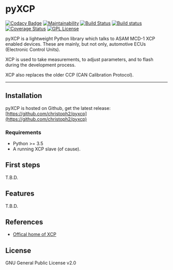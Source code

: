 
pyXCP
=====

[![Codacy Badge](https://api.codacy.com/project/badge/Grade/85f774708b2542d98d02df55c743d24a)](https://app.codacy.com/app/christoph2/pyxcp?utm_source=github.com&utm_medium=referral&utm_content=christoph2/pyxcp&utm_campaign=Badge_Grade_Settings)
[![Maintainability](https://api.codeclimate.com/v1/badges/4c639f3695f2725e392a/maintainability)](https://codeclimate.com/github/christoph2/pyxcp/maintainability)
[![Build Status](https://travis-ci.org/christoph2/pyxcp.svg)](https://travis-ci.org/christoph2/pyxcp)
[![Build status](https://ci.appveyor.com/api/projects/status/r00l4i4co095e9ht?svg=true)](https://ci.appveyor.com/project/christoph2/pyxcp)
[![Coverage Status](https://coveralls.io/repos/github/christoph2/pyxcp/badge.svg?branch=master)](https://coveralls.io/github/christoph2/pyxcp?branch=master)
[![GPL License](http://img.shields.io/badge/license-GPL-blue.svg)](http://opensource.org/licenses/GPL-2.0)



pyXCP is a lightweight Python library which talks to ASAM MCD-1 XCP enabled devices.
These are mainly, but not only, automotive ECUs (Electronic Control Units).

XCP is used to take measurements, to adjust parameters, and to flash during the development process.

XCP also replaces the older CCP (CAN Calibration Protocol).


---

## Installation

pyXCP is hosted on Github, get the latest release: [https://github.com/christoph2/pyxcp](https://github.com/christoph2/pyxcp)

### Requirements

- Python >= 3.5
- A running XCP slave (of cause).

## First steps

T.B.D.

## Features

T.B.D.


## References

- [Offical home of XCP](https://www.asam.net/standards/detail/mcd-1-xcp/)



## License

GNU General Public License v2.0




